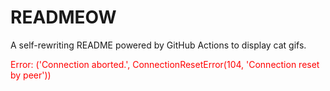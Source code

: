 # READMEOW

A self-rewriting README powered by GitHub Actions to display cat gifs.

<p style="color:red">Error: ('Connection aborted.', ConnectionResetError(104, 'Connection reset by peer'))</p>